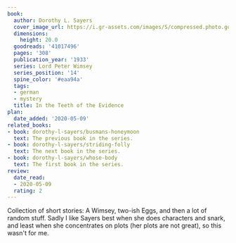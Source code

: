 ```yaml
---
book:
  author: Dorothy L. Sayers
  cover_image_url: https://i.gr-assets.com/images/S/compressed.photo.goodreads.com/books/1533082998l/41017496.jpg
  dimensions:
    height: 20.0
  goodreads: '41017496'
  pages: '308'
  publication_year: '1933'
  series: Lord Peter Wimsey
  series_position: '14'
  spine_color: '#eaa94a'
  tags:
  - german
  - mystery
  title: In the Teeth of the Evidence
plan:
  date_added: '2020-05-09'
related_books:
- book: dorothy-l-sayers/busmans-honeymoon
  text: The previous book in the series.
- book: dorothy-l-sayers/striding-folly
  text: The next book in the series.
- book: dorothy-l-sayers/whose-body
  text: The first book in the series.
review:
  date_read:
  - 2020-05-09
  rating: 2
---
```


Collection of short stories: A Wimsey, two-ish Eggs, and then a lot of random stuff. Sadly I like Sayers best when she
does characters and snark, and least when she concentrates on plots (her plots are not great), so this wasn't for me.
